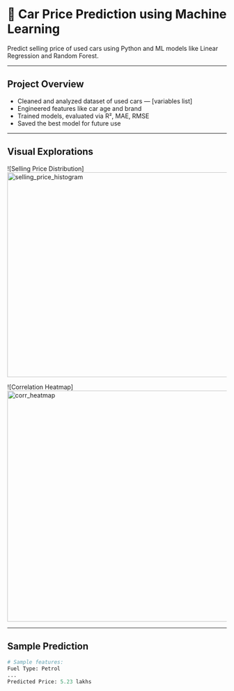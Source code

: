 # 🚗 Car Price Prediction using Machine Learning

Predict selling price of used cars using Python and ML models like Linear Regression and Random Forest.

---

##  Project Overview
- Cleaned and analyzed dataset of used cars — [variables list]
- Engineered features like car age and brand
- Trained models, evaluated via R², MAE, RMSE
- Saved the best model for future use

---

##  Visual Explorations
![Selling Price Distribution]
<img width="693" height="470" alt="selling_price_histogram" src="https://github.com/user-attachments/assets/09ffafd8-721a-4704-ab49-90fce81f8c4c" />

![Correlation Heatmap]
<img width="638" height="530" alt="corr_heatmap" src="https://github.com/user-attachments/assets/eb1eaf4c-0d9d-4100-9748-26de9f8504ae" />

---

##  Sample Prediction
```python
# Sample features:
Fuel Type: Petrol  
...
Predicted Price: 5.23 lakhs

